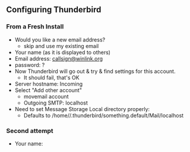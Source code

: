 ## Configuring Thunderbird

### From a Fresh Install
* Would you like a new email address?
  * skip and use my existing email
* Your name (as it is displayed to others)
* Email address: callsign@winlink.org
* password: ?
* Now Thunderbird will go out & try & find settings for this account.
  * It should fail, that's OK
* Server hostname: Incoming
* Select "Add other account"
  * movemail account
  * Outgoing SMTP: localhost
* Need to set Message Storage Local directory properly:
  * Defaults to /home/<user>/.thunderbird/something.default/Mail/localhost


### Second attempt
* Your name: <Your name as seen by others>
